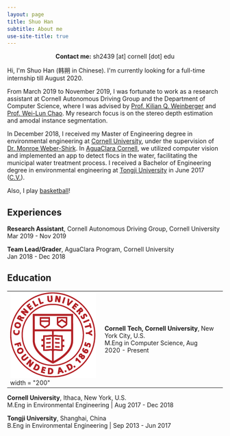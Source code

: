 ```yaml
---
layout: page
title: Shuo Han
subtitle: About me
use-site-title: true
---
```

<center><b>Contact me:</b> sh2439 [at] cornell [dot] edu</center>

Hi, I'm Shuo Han (韩朔 in Chinese). I'm currently looking for a full-time internship till August 2020.

From March 2019 to November 2019, I was fortunate to work as a research assistant at Cornell Autonomous Driving Group and the Department of Computer Science, where I was advised by [Prof. Kilian Q. Weinberger](http://kilian.cs.cornell.edu/) and [Prof. Wei-Lun Chao](http://www-scf.usc.edu/~weilunc/index.html). My research focus is on the stereo depth estimation and amodal instance segmentation.

In December 2018, I received my Master of Engineering degree in environmental engineering at [Cornell University](https://www.cornell.edu/), under the supervision of [Dr. Monroe Weber-Shirk](https://www.cee.cornell.edu/faculty-directory/monroe-weber-shirk-0). In [AguaClara Cornell](http://aguaclara.cornell.edu/), we utilized computer vision and implemented an app to detect flocs in the water, facilitating the municipal water treatment process. I received a Bachelor of Engineering degree in environmental engineering at [Tongji University](https://en.tongji.edu.cn/) in June 2017 ([C.V.](https://sh2439.github.io/Resume_shuo.pdf)).

Also, I play [basketball](https://sh2439.github.io/basketball/)!


## Experiences

**Research Assistant**, Cornell Autonomous Driving Group, Cornell University<br>
Mar 2019 - Nov 2019

**Team Lead/Grader**, AguaClara Program, Cornell University<br>
Jan 2018 - Dec 2018

## Education

| | | |
|-|-|-|
|<img src="img/school_logo/cornell.png"> width = "200"| **Cornell Tech, Cornell University**, New York City, U.S.<br> M.Eng in Computer Science, Aug 2020 - Present|

<!-- <img align="left" src="img/cornell.png"> **Cornell Tech, Cornell University**, New York City, U.S.<br>
M.Eng in Computer Science | Aug 2020 - Present -->

**Cornell University**, Ithaca, New York, U.S.<br>
M.Eng in Environmental Engineering | Aug 2017 - Dec 2018

**Tongji University**, Shanghai, China<br>
B.Eng in Environmental Engineering | Sep 2013 - Jun 2017






